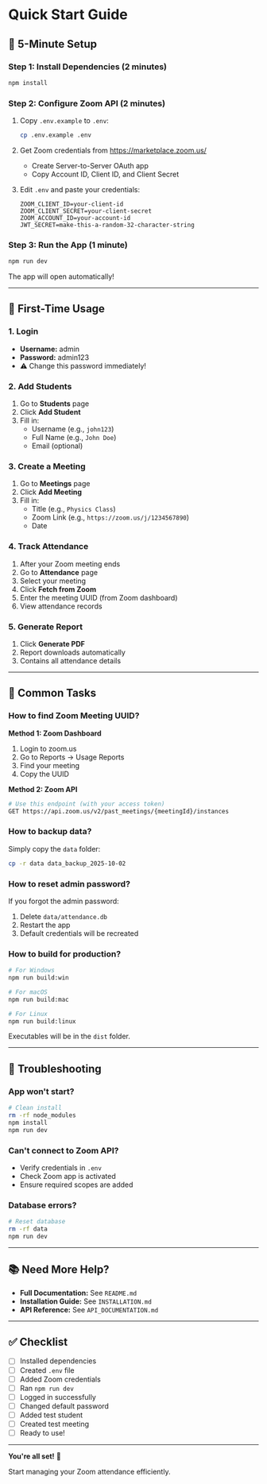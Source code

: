 # Quick Start Guide

## 🚀 5-Minute Setup

### Step 1: Install Dependencies (2 minutes)
```bash
npm install
```

### Step 2: Configure Zoom API (2 minutes)

1. Copy `.env.example` to `.env`:
   ```bash
   cp .env.example .env
   ```

2. Get Zoom credentials from https://marketplace.zoom.us/
   - Create Server-to-Server OAuth app
   - Copy Account ID, Client ID, and Client Secret

3. Edit `.env` and paste your credentials:
   ```env
   ZOOM_CLIENT_ID=your-client-id
   ZOOM_CLIENT_SECRET=your-client-secret
   ZOOM_ACCOUNT_ID=your-account-id
   JWT_SECRET=make-this-a-random-32-character-string
   ```

### Step 3: Run the App (1 minute)
```bash
npm run dev
```

The app will open automatically!

---

## 📖 First-Time Usage

### 1. Login
- **Username:** admin
- **Password:** admin123
- ⚠️ Change this password immediately!

### 2. Add Students
1. Go to **Students** page
2. Click **Add Student**
3. Fill in:
   - Username (e.g., `john123`)
   - Full Name (e.g., `John Doe`)
   - Email (optional)

### 3. Create a Meeting
1. Go to **Meetings** page
2. Click **Add Meeting**
3. Fill in:
   - Title (e.g., `Physics Class`)
   - Zoom Link (e.g., `https://zoom.us/j/1234567890`)
   - Date

### 4. Track Attendance
1. After your Zoom meeting ends
2. Go to **Attendance** page
3. Select your meeting
4. Click **Fetch from Zoom**
5. Enter the meeting UUID (from Zoom dashboard)
6. View attendance records

### 5. Generate Report
1. Click **Generate PDF**
2. Report downloads automatically
3. Contains all attendance details

---

## 🎯 Common Tasks

### How to find Zoom Meeting UUID?

**Method 1: Zoom Dashboard**
1. Login to zoom.us
2. Go to Reports → Usage Reports
3. Find your meeting
4. Copy the UUID

**Method 2: Zoom API**
```bash
# Use this endpoint (with your access token)
GET https://api.zoom.us/v2/past_meetings/{meetingId}/instances
```

### How to backup data?

Simply copy the `data` folder:
```bash
cp -r data data_backup_2025-10-02
```

### How to reset admin password?

If you forgot the admin password:
1. Delete `data/attendance.db`
2. Restart the app
3. Default credentials will be recreated

### How to build for production?

```bash
# For Windows
npm run build:win

# For macOS
npm run build:mac

# For Linux
npm run build:linux
```

Executables will be in the `dist` folder.

---

## 🔧 Troubleshooting

### App won't start?
```bash
# Clean install
rm -rf node_modules
npm install
npm run dev
```

### Can't connect to Zoom API?
- Verify credentials in `.env`
- Check Zoom app is activated
- Ensure required scopes are added

### Database errors?
```bash
# Reset database
rm -rf data
npm run dev
```

---

## 📚 Need More Help?

- **Full Documentation:** See `README.md`
- **Installation Guide:** See `INSTALLATION.md`
- **API Reference:** See `API_DOCUMENTATION.md`

---

## ✅ Checklist

- [ ] Installed dependencies
- [ ] Created `.env` file
- [ ] Added Zoom credentials
- [ ] Ran `npm run dev`
- [ ] Logged in successfully
- [ ] Changed default password
- [ ] Added test student
- [ ] Created test meeting
- [ ] Ready to use!

---

**You're all set!** 🎉

Start managing your Zoom attendance efficiently.
